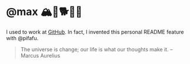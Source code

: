 # @max 🏔🌳🐕👨‍💻

I used to work at [GitHub](https://github.com/github). In fact, I invented this personal README feature with @pifafu.

> The universe is change; our life is what our thoughts make it. – Marcus Aurelius
